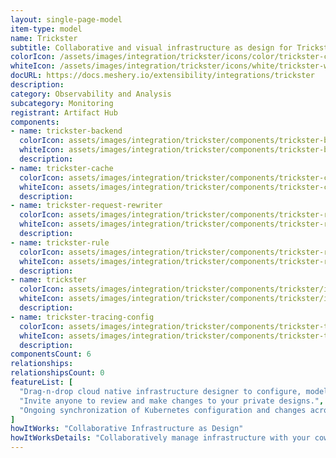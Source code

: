 ```yaml
---
layout: single-page-model
item-type: model
name: Trickster
subtitle: Collaborative and visual infrastructure as design for Trickster
colorIcon: /assets/images/integration/trickster/icons/color/trickster-color.svg
whiteIcon: /assets/images/integration/trickster/icons/white/trickster-white.svg
docURL: https://docs.meshery.io/extensibility/integrations/trickster
description: 
category: Observability and Analysis
subcategory: Monitoring
registrant: Artifact Hub
components: 
- name: trickster-backend
  colorIcon: assets/images/integration/trickster/components/trickster-backend/icons/color/trickster-backend-color.svg
  whiteIcon: assets/images/integration/trickster/components/trickster-backend/icons/white/trickster-backend-white.svg
  description: 
- name: trickster-cache
  colorIcon: assets/images/integration/trickster/components/trickster-cache/icons/color/trickster-cache-color.svg
  whiteIcon: assets/images/integration/trickster/components/trickster-cache/icons/white/trickster-cache-white.svg
  description: 
- name: trickster-request-rewriter
  colorIcon: assets/images/integration/trickster/components/trickster-request-rewriter/icons/color/trickster-request-rewriter-color.svg
  whiteIcon: assets/images/integration/trickster/components/trickster-request-rewriter/icons/white/trickster-request-rewriter-white.svg
  description: 
- name: trickster-rule
  colorIcon: assets/images/integration/trickster/components/trickster-rule/icons/color/trickster-rule-color.svg
  whiteIcon: assets/images/integration/trickster/components/trickster-rule/icons/white/trickster-rule-white.svg
  description: 
- name: trickster
  colorIcon: assets/images/integration/trickster/components/trickster/icons/color/trickster-color.svg
  whiteIcon: assets/images/integration/trickster/components/trickster/icons/white/trickster-white.svg
  description: 
- name: trickster-tracing-config
  colorIcon: assets/images/integration/trickster/components/trickster-tracing-config/icons/color/trickster-tracing-config-color.svg
  whiteIcon: assets/images/integration/trickster/components/trickster-tracing-config/icons/white/trickster-tracing-config-white.svg
  description: 
componentsCount: 6
relationships: 
relationshipsCount: 0
featureList: [
  "Drag-n-drop cloud native infrastructure designer to configure, model, and deploy your workloads.",
  "Invite anyone to review and make changes to your private designs.",
  "Ongoing synchronization of Kubernetes configuration and changes across any number of clusters."
]
howItWorks: "Collaborative Infrastructure as Design"
howItWorksDetails: "Collaboratively manage infrastructure with your coworkers synchronously sharing the same designs."
---
```

